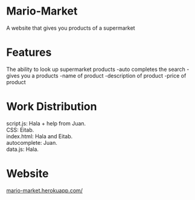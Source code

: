 # Mario-Market

A website that gives you products of a supermarket

# Features
The ability to look up supermarket products
-auto completes the search
-gives you a products
-name of product
-description of product
-price of product


# Work Distribution
script.js: Hala + help from Juan. <br>
CSS: Eitab. <br> 
index.html: Hala and Eitab. <br>
autocomplete: Juan. <br>
data.js: Hala. <br>

# Website
[mario-market.herokuapp.com/](mario-market.herokuapp.com/)
